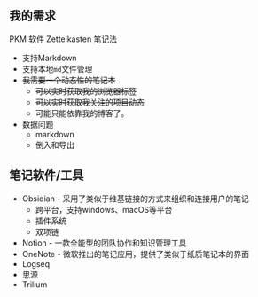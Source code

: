 ## 我的需求
PKM 软件
Zettelkasten 笔记法

- 支持Markdown
- 支持本地`md`文件管理
- ~~我需要一个动态性的笔记本~~
	- ~~可以实时获取我的浏览器标签~~
	- ~~可以实时获取我关注的项目动态~~
	- 可能只能依靠我的博客了。
- 数据问题
	- markdown
	- 倒入和导出

## 笔记软件/工具

- Obsidian - 采用了类似于维基链接的方式来组织和连接用户的笔记
	- 跨平台，支持windows、macOS等平台
	- 插件系统
	- 双项链
- Notion -  一款全能型的团队协作和知识管理工具
- OneNote - 微软推出的笔记应用，提供了类似于纸质笔记本的界面
- Logseq
- 思源
- Trilium


